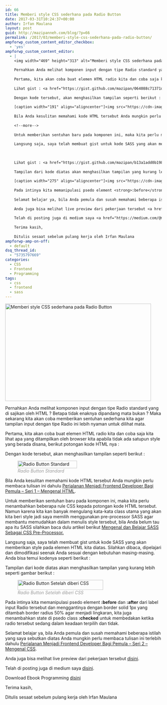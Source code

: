 ```yaml
---
id: 66
title: Memberi style CSS sederhana pada Radio Button
date: 2017-03-31T10:24:37+00:00
author: Irfan Maulana
layout: post
guid: http://mazipanneh.com/blog/?p=66
permalink: /2017/03/memberi-style-css-sederhana-pada-radio-button/
ampforwp_custom_content_editor_checkbox:
  - 'yes'
ampforwp_custom_content_editor:
  - |
    <img width="469" height="313" alt="Memberi style CSS sederhana pada Radio Button" src="https://encrypted-tbn0.gstatic.com/images?q=tbn:ANd9GcQcs_u4zI7tpBeJLyLIfBG2UhP8sHH4smLUepxcR8Q9QgNV69FFWU3e23a_" title="" class="aligncenter size-custom">
    
    Pernahkan Anda melihat komponen input dengan tipe Radio standard yang di sajikan oleh HTML ? Betapa tidak enaknya dipandang mata bukan ? Maka sekarang kita akan coba memberikan sentuhan sederhana kita agar tampilan input dengan tipe Radio ini lebih nyaman untuk dilihat mata.
    
    Pertama, kita akan coba buat elemen HTML radio kita dan coba saja kita lihat apa yang ditampilkan oleh browser kita apabila tidak ada satupun style yang berada disana, berikut potongan kode HTML nya :
    
    Lihat gist : <a href="https://gist.github.com/mazipan/064088c71371de3ed8e7150e611b0b1b" target="_blank">https://gist.github.com/mazipan/064088c71371de3ed8e7150e611b0b1b</a>
    
    Dengan kode tersebut, akan menghasilkan tampilan seperti berikut :
    
    [caption width="191" align="aligncenter"]<img src="https://cdn-images-1.medium.com/max/800/1*uyIFVh7aFFk0WHsg8nXEbA.png" alt="Radio Button Standard" width="191" height="24"> <span style="color: #999999;"><em>Radio Button Standard</em>[/caption]</span>
    
    Bila Anda kesulitan memahami kode HTML tersebut Anda mungkin perlu membaca tulisan ini dahulu&nbsp;<a href="https://mazipanneh.com/blog/2017/03/perjalanan-menjadi-frontend-developer-bagi-pemula-seri-1-mengenal-html/">Perjalanan Menjadi Frontend Developer Bagi Pemula – Seri 1 – Mengenal HTML</a>.
    
    <!--more-->
    
    Untuk memberikan sentuhan baru pada komponen ini, maka kita perlu menambahkan beberapa rule CSS kepada potongan kode HTML tersebut. Namun karena kita kan banyak mengulang kata-kata class utama yang akan kita beri style jadi saya memilih menggunakan pre-processor SASS agar membantu memudahkan dalam menulis style tersebut, bila Anda belum tau apa itu SASS silahkan baca dulu artikel berikut&nbsp;<a href="https://mazipanneh.com/blog/2017/04/mengenal-dan-belajar-sass-sebagai-css-pre-processor/">Mengenal&nbsp;dan Belajar SASS Sebagai CSS Pre-Processor.</a>
    
    Langsung saja, saya telah membuat gist untuk kode SASS yang akan memberikan style pada elemen HTML kita diatas. Silahkan dibaca, dipelajari dan dimodifikasi seenak Anda sesuai dengan kebutuhan masing-masing. Anda bisa temui kodenya seperti berikut :
    
    
    
    Lihat gist : <a href="https://gist.github.com/mazipan/b13a1add0b1983c6357092e360ed8f5f#file-simple-styling-radios-scss" target="_blank">https://gist.github.com/mazipan/b13a1add0b1983c6357092e360ed8f5f#file-simple-styling-radios-scss</a>
    
    Tampilan dari kode diatas akan menghasilkan tampilan yang kurang lebih seperti gambar berikut :
    
    [caption width="275" align="aligncenter"]<img src="https://cdn-images-1.medium.com/max/800/1*RMQD11Vh2eqfTe3hP94gUw.png" alt="Radio Button Setelah diberi CSS" width="275" height="32"> <span style="color: #999999;"><em>Radio Button Setelah diberi CSS</em>[/caption]</span>
    
    Pada intinya kita memanipulasi psedo element <strong>:before</strong> dan<strong> :after</strong> dari label input Radio tersebut dan menggantinya dengan border solid 1px yang ditambah border radius 50% agar menjadi lingkaran, kita juga menambahkan state di psedo class<strong> :checked</strong> untuk membedakan ketika radio tersebut sedang dalam keadaan terpilih dan tidak.
    
    Selamat belajar ya, bila Anda pemula dan susah memahami beberapa istilah yang saya sebutkan diatas Anda mungkin perlu membaca tulisan ini terlebih dahulu&nbsp;<a href="https://mazipanneh.com/blog/2017/03/perjalanan-menjadi-frontend-developer-bagi-pemula-seri-2-mengenal-css/">Perjalanan Menjadi Frontend Developer Bagi Pemula – Seri 2 – Mengenal CSS</a>.
    
    Anda juga bisa melihat live preview dari pekerjaan tersebut <a href="https://codepen.io/mazipan/pen/ryQZON" target="_blank">disini</a>.
    
    Telah di posting juga di medium saya <a href="https://medium.com/@mazipanneh/sass-untuk-styling-sederhana-radio-1aaef180f62c" target="_blank">disini</a>.
    
    Terima kasih,
    
    Ditulis sesaat sebelum pulang kerja oleh Irfan Maulana
ampforwp-amp-on-off:
  - default
dsq_thread_id:
  - "5735797669"
categories:
  - CSS
  - Frontend
  - Programming
tags:
  - css
  - frontend
  - sass
---
```

<img width="469" height="313" alt="Memberi style CSS sederhana pada Radio Button" src="https://i.stack.imgur.com/Ngv2E.png" title="" class="aligncenter size-custom" />

Pernahkan Anda melihat komponen input dengan tipe Radio standard yang di sajikan oleh HTML ? Betapa tidak enaknya dipandang mata bukan ? Maka sekarang kita akan coba memberikan sentuhan sederhana kita agar tampilan input dengan tipe Radio ini lebih nyaman untuk dilihat mata.

Pertama, kita akan coba buat elemen HTML radio kita dan coba saja kita lihat apa yang ditampilkan oleh browser kita apabila tidak ada satupun style yang berada disana, berikut potongan kode HTML nya :

<div class="gist-oembed" data-gist="mazipan/064088c71371de3ed8e7150e611b0b1b.json">
</div>

Dengan kode tersebut, akan menghasilkan tampilan seperti berikut :

<figure style="width: 191px" class="wp-caption aligncenter"><img src="https://cdn-images-1.medium.com/max/800/1*uyIFVh7aFFk0WHsg8nXEbA.png" alt="Radio Button Standard" width="191" height="24" /><figcaption class="wp-caption-text"><span style="color: #999999;"><em>Radio Button Standard</em></figcaption></figure></span>

Bila Anda kesulitan memahami kode HTML tersebut Anda mungkin perlu membaca tulisan ini dahulu&nbsp;[Perjalanan Menjadi Frontend Developer Bagi Pemula – Seri 1 – Mengenal HTML](https://mazipanneh.com/blog/2017/03/perjalanan-menjadi-frontend-developer-bagi-pemula-seri-1-mengenal-html/).

<!--more-->

Untuk memberikan sentuhan baru pada komponen ini, maka kita perlu menambahkan beberapa rule CSS kepada potongan kode HTML tersebut. Namun karena kita kan banyak mengulang kata-kata class utama yang akan kita beri style jadi saya memilih menggunakan pre-processor SASS agar membantu memudahkan dalam menulis style tersebut, bila Anda belum tau apa itu SASS silahkan baca dulu artikel berikut&nbsp;[Mengenal&nbsp;dan Belajar SASS Sebagai CSS Pre-Processor.](https://mazipanneh.com/blog/2017/04/mengenal-dan-belajar-sass-sebagai-css-pre-processor/)

Langsung saja, saya telah membuat gist untuk kode SASS yang akan memberikan style pada elemen HTML kita diatas. Silahkan dibaca, dipelajari dan dimodifikasi seenak Anda sesuai dengan kebutuhan masing-masing. Anda bisa temui kodenya seperti berikut :

<div class="gist-oembed" data-gist="mazipan/b13a1add0b1983c6357092e360ed8f5f.json?file=simple-styling-radios.scss">
</div>

Tampilan dari kode diatas akan menghasilkan tampilan yang kurang lebih seperti gambar berikut :

<figure style="width: 275px" class="wp-caption aligncenter"><img src="https://cdn-images-1.medium.com/max/800/1*RMQD11Vh2eqfTe3hP94gUw.png" alt="Radio Button Setelah diberi CSS" width="275" height="32" /><figcaption class="wp-caption-text"><span style="color: #999999;"><em>Radio Button Setelah diberi CSS</em></figcaption></figure></span>

Pada intinya kita memanipulasi psedo element **:before** dan **:after** dari label input Radio tersebut dan menggantinya dengan border solid 1px yang ditambah border radius 50% agar menjadi lingkaran, kita juga menambahkan state di psedo class **:checked** untuk membedakan ketika radio tersebut sedang dalam keadaan terpilih dan tidak.

Selamat belajar ya, bila Anda pemula dan susah memahami beberapa istilah yang saya sebutkan diatas Anda mungkin perlu membaca tulisan ini terlebih dahulu&nbsp;[Perjalanan Menjadi Frontend Developer Bagi Pemula – Seri 2 – Mengenal CSS](https://mazipanneh.com/blog/2017/03/perjalanan-menjadi-frontend-developer-bagi-pemula-seri-2-mengenal-css/).

Anda juga bisa melihat live preview dari pekerjaan tersebut <a href="https://codepen.io/mazipan/pen/ryQZON" target="_blank">disini</a>.

Telah di posting juga di medium saya <a href="https://medium.com/@mazipanneh/sass-untuk-styling-sederhana-radio-1aaef180f62c" target="_blank">disini</a>.

Download Ebook Programming&nbsp;[disini](https://mazipanneh.com/blog/download-ebook-programming/)

Terima kasih,

Ditulis sesaat sebelum pulang kerja oleh Irfan Maulana